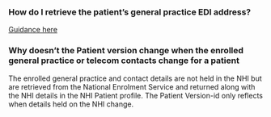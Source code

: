 

### How do I retrieve the patient’s general practice EDI address?

[Guidance here](/guidance.html#lookup-edi-for-an-enrolled-patients-general-practice)

### Why doesn’t the Patient version change when the enrolled general practice or telecom contacts change for a patient

The enrolled general practice and contact details are not held in the NHI but are retrieved from the National Enrolment Service and returned along with the NHI details in the NHI Patient profile. The Patient Version-id only reflects when details held on the NHI change.

